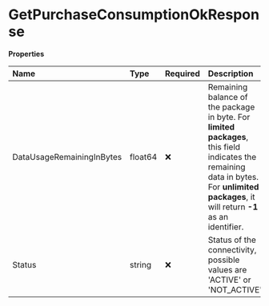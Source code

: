 # GetPurchaseConsumptionOkResponse

**Properties**

| Name                      | Type    | Required | Description                                                                                                                                                                               |
| :------------------------ | :------ | :------- | :---------------------------------------------------------------------------------------------------------------------------------------------------------------------------------------- |
| DataUsageRemainingInBytes | float64 | ❌       | Remaining balance of the package in byte. For **limited packages**, this field indicates the remaining data in bytes. For **unlimited packages**, it will return **-1** as an identifier. |
| Status                    | string  | ❌       | Status of the connectivity, possible values are 'ACTIVE' or 'NOT_ACTIVE'                                                                                                                  |
